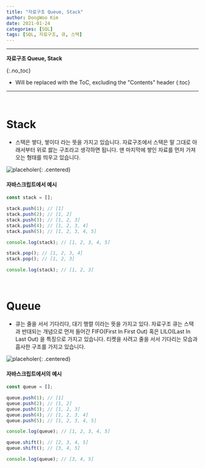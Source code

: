 ```yaml
---
title: "자료구조 Queue, Stack"
author: DongWoo Kim
date: 2021-01-24
categories: [SQL]
tags: [SQL, 자료구조, 큐, 스택]
---
```


---

**자료구조 Queue, Stack**

{:.no_toc}

* Will be replaced with the ToC, excluding the "Contents" header
{:toc}

---

<br/>

# **Stack**

- 스택은 쌓다, 쌓이다 라는 뜻을 가지고 있습니다. 자료구조에서 스택은 말 그대로 아래서부터 위로 쌇는 구조라고 생각하면 됩니다. 맨 마지막에 쌓인 자료를 먼저 가져오는 형태를 띄우고 있습니다.

![placeholer](https://user-images.githubusercontent.com/79832647/150709000-3dafe62c-46b3-43f8-87b7-e807c48fe9c5.jpeg){: .centered}

#### 자바스크립트에서 예시

```js
const stack = [];

stack.push(1); // [1]
stack.push(2); // [1, 2]
stack.push(3); // [1, 2, 3]
stack.push(4); // [1, 2, 3, 4]
stack.push(5); // [1, 2, 3, 4, 5]

console.log(stack); // [1, 2, 3, 4, 5]

stack.pop(); // [1, 2, 3, 4]
stack.pop(); // [1, 2, 3]

console.log(stack); // [1, 2, 3]
```

<br />

# **Queue**

- 큐는 줄을 서서 기다리다, 대기 행렬 이라는 뜻을 가지고 있다. 자료구조 큐는 스택과 반대되는 개념으로 먼저 들어간 FIFO(First In First Out) 혹은 LILO(Last In Last Out) 을 특징으로 가지고 있습니다. 티켓을 사려고 줄을 서서 기다리는 모습과 흡사한 구조를 가지고 있습니다.

![placeholer](https://user-images.githubusercontent.com/79832647/150709006-02645881-55ea-4c3e-9145-cd836920d285.jpeg){: .centered}

#### 자바스크립트에서의 예시

```js
const queue = [];

queue.push(1); // [1]
queue.push(2); // [1, 2]
queue.push(3); // [1, 2, 3]
queue.push(4); // [1, 2, 3, 4]
queue.push(5); // [1, 2, 3, 4, 5]

console.log(queue); // [1, 2, 3, 4, 5]

queue.shift(); // [2, 3, 4, 5]
queue.shift(); // [3, 4, 5]

console.log(queue); // [3, 4, 5]
```
